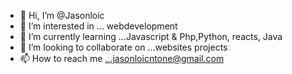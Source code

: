 - 👋 Hi, I’m @Jasonloic
- 👀 I’m interested in ... webdevelopment
- 🌱 I’m currently learning ...Javascript & Php,Python, reacts, Java
- 💞️ I’m looking to collaborate on ...websites projects
- 📫 How to reach me ...jasonloicntone@gmail.com

<!---
Jasonloic/Jasonloic is a ✨ special ✨ repository because its `README.md` (this file) appears on your GitHub profile.
You can click the Preview link to take a look at your changes.
--->
